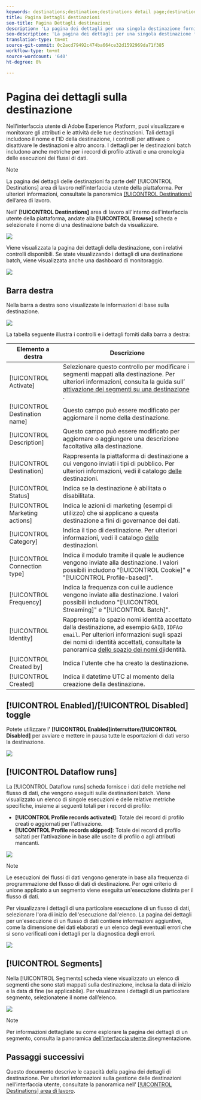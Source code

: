 ```yaml
---
keywords: destinations;destination;destinations detail page;destinations details page
title: Pagina Dettagli destinazioni
seo-title: Pagina Dettagli destinazioni
description: 'La pagina dei dettagli per una singola destinazione fornisce una panoramica dei dettagli di destinazione, come il nome di destinazione, l''ID, i segmenti mappati alla destinazione, e i controlli per modificare l''attivazione e per abilitare e disabilitare il flusso di dati. '
seo-description: 'La pagina dei dettagli per una singola destinazione fornisce una panoramica dei dettagli di destinazione, come il nome di destinazione, l''ID, i segmenti mappati alla destinazione, e i controlli per modificare l''attivazione e per abilitare e disabilitare il flusso di dati. '
translation-type: tm+mt
source-git-commit: 0c2acd79492c474ba664ce32d1592969da71f385
workflow-type: tm+mt
source-wordcount: '640'
ht-degree: 0%

---
```



# Pagina dei dettagli sulla destinazione

Nell’interfaccia utente di Adobe Experience Platform, puoi visualizzare e monitorare gli attributi e le attività delle tue destinazioni. Tali dettagli includono il nome e l&#39;ID della destinazione, i controlli per attivare o disattivare le destinazioni e altro ancora. I dettagli per le destinazioni batch includono anche metriche per i record di profilo attivati e una cronologia delle esecuzioni dei flussi di dati.

>[!NOTE]
>
>La pagina dei dettagli delle destinazioni fa parte dell&#39; [!UICONTROL Destinations] area di lavoro nell&#39;interfaccia utente della piattaforma. Per ulteriori informazioni, consultate la panoramica [[!UICONTROL Destinations]](./destinations-workspace.md) dell’area di lavoro.

Nell&#39; **[!UICONTROL Destinations]** area di lavoro all&#39;interno dell&#39;interfaccia utente della piattaforma, andate alla **[!UICONTROL Browse]** scheda e selezionate il nome di una destinazione batch da visualizzare.

![](./assets/details-page/select-destination.png)

Viene visualizzata la pagina dei dettagli della destinazione, con i relativi controlli disponibili. Se state visualizzando i dettagli di una destinazione batch, viene visualizzata anche una dashboard di monitoraggio.

![](./assets/details-page/details.png)

## Barra destra

Nella barra a destra sono visualizzate le informazioni di base sulla destinazione.

![](./assets/details-page/right-rail.png)

La tabella seguente illustra i controlli e i dettagli forniti dalla barra a destra:

| Elemento a destra | Descrizione |
| --- | --- |
| [!UICONTROL Activate] | Selezionare questo controllo per modificare i segmenti mappati alla destinazione. Per ulteriori informazioni, consulta la guida sull’ [attivazione dei segmenti su una destinazione](/help/rtcdp/destinations/activate-destinations.md) . |
| [!UICONTROL Destination name] | Questo campo può essere modificato per aggiornare il nome della destinazione. |
| [!UICONTROL Description] | Questo campo può essere modificato per aggiornare o aggiungere una descrizione facoltativa alla destinazione. |
| [!UICONTROL Destination] | Rappresenta la piattaforma di destinazione a cui vengono inviati i tipi di pubblico. Per ulteriori informazioni, vedi il catalogo [delle](./destinations-catalog.md) destinazioni. |
| [!UICONTROL Status] | Indica se la destinazione è abilitata o disabilitata. |
| [!UICONTROL Marketing actions] | Indica le azioni di marketing (esempi di utilizzo) che si applicano a questa destinazione a fini di governance dei dati. |
| [!UICONTROL Category] | Indica il tipo di destinazione. Per ulteriori informazioni, vedi il catalogo [delle](./destinations-catalog.md) destinazioni. |
| [!UICONTROL Connection type] | Indica il modulo tramite il quale le audience vengono inviate alla destinazione. I valori possibili includono &quot;[!UICONTROL Cookie]&quot; e &quot;[!UICONTROL Profile-based]&quot;. |
| [!UICONTROL Frequency] | Indica la frequenza con cui le audience vengono inviate alla destinazione. I valori possibili includono &quot;[!UICONTROL Streaming]&quot; e &quot;[!UICONTROL Batch]&quot;. |
| [!UICONTROL Identity] | Rappresenta lo spazio nomi identità accettato dalla destinazione, ad esempio `GAID`, `IDFA`o `email`. Per ulteriori informazioni sugli spazi dei nomi di identità accettati, consultate la panoramica [dello spazio dei nomi di](../../identity-service/namespaces.md)identità. |
| [!UICONTROL Created by] | Indica l&#39;utente che ha creato la destinazione. |
| [!UICONTROL Created] | Indica il datetime UTC al momento della creazione della destinazione. |

## [!UICONTROL Enabled]/[!UICONTROL Disabled] toggle

Potete utilizzare l&#39; **[!UICONTROL Enabled]interruttore/[!UICONTROL Disabled]** per avviare e mettere in pausa tutte le esportazioni di dati verso la destinazione.

![](./assets/details-page/enable-disable.png)

## [!UICONTROL Dataflow runs]

La [!UICONTROL Dataflow runs] scheda fornisce i dati delle metriche nel flusso di dati, che vengono eseguiti sulle destinazioni batch. Viene visualizzato un elenco di singole esecuzioni e delle relative metriche specifiche, insieme ai seguenti totali per i record di profilo:

* **[!UICONTROL Profile records activated]**: Totale dei record di profilo creati o aggiornati per l&#39;attivazione.
* **[!UICONTROL Profile records skipped]**:  Totale dei record di profilo saltati per l&#39;attivazione in base alle uscite di profilo o agli attributi mancanti.

![](./assets/details-page/dataflow-runs.png)

>[!NOTE]
>
>Le esecuzioni dei flussi di dati vengono generate in base alla frequenza di programmazione del flusso di dati di destinazione. Per ogni criterio di unione applicato a un segmento viene eseguita un&#39;esecuzione distinta per il flusso di dati.

Per visualizzare i dettagli di una particolare esecuzione di un flusso di dati, selezionare l&#39;ora di inizio dell&#39;esecuzione dall&#39;elenco. La pagina dei dettagli per un&#39;esecuzione di un flusso di dati contiene informazioni aggiuntive, come la dimensione dei dati elaborati e un elenco degli eventuali errori che si sono verificati con i dettagli per la diagnostica degli errori.

![](./assets/details-page/dataflow.png)

## [!UICONTROL Segments]

Nella [!UICONTROL Segments] scheda viene visualizzato un elenco di segmenti che sono stati mappati sulla destinazione, inclusa la data di inizio e la data di fine (se applicabile). Per visualizzare i dettagli di un particolare segmento, selezionatene il nome dall’elenco.

![](./assets/details-page/segments.png)

>[!NOTE]
>
>Per informazioni dettagliate su come esplorare la pagina dei dettagli di un segmento, consulta la panoramica [dell’interfaccia utente di](../../segmentation/ui/overview.md#segment-details)segmentazione.

## Passaggi successivi

Questo documento descrive le capacità della pagina dei dettagli di destinazione. Per ulteriori informazioni sulla gestione delle destinazioni nell’interfaccia utente, consultate la panoramica nell’ [[!UICONTROL Destinations] area di lavoro](./destinations-workspace.md).